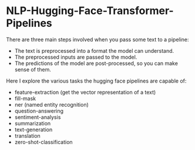 # NLP-Hugging-Face-Transformer-Pipelines

There are three main steps involved when you pass some text to a pipeline:

* The text is preprocessed into a format the model can understand.
* The preprocessed inputs are passed to the model.
* The predictions of the model are post-processed, so you can make sense of them.

Here I explore the various tasks the hugging face pipelines are capable of:

- feature-extraction (get the vector representation of a text)
- fill-mask
- ner (named entity recognition)
- question-answering
- sentiment-analysis
- summarization
- text-generation
- translation
- zero-shot-classification
